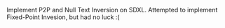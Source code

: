 Implement P2P and Null Text Inversion on SDXL. Attempted to implement Fixed-Point Invesion, but had no luck :(
